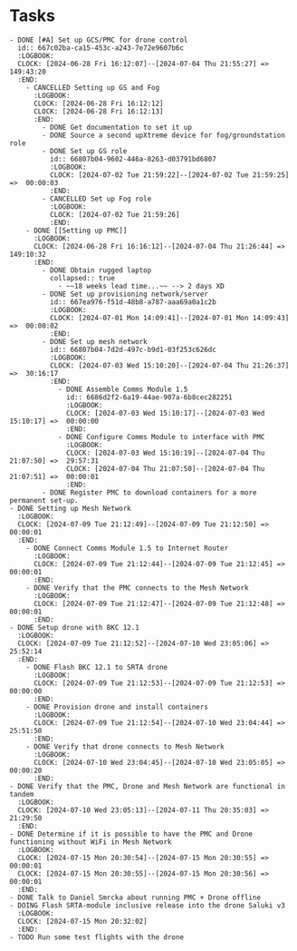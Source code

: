 # Tasks
	- DONE [#A] Set up GCS/PMC for drone control
	  id:: 667c02ba-ca15-453c-a243-7e72e9607b6c
	  :LOGBOOK:
	  CLOCK: [2024-06-28 Fri 16:12:07]--[2024-07-04 Thu 21:55:27] =>  149:43:20
	  :END:
		- CANCELLED Setting up GS and Fog
		  :LOGBOOK:
		  CLOCK: [2024-06-28 Fri 16:12:12]
		  CLOCK: [2024-06-28 Fri 16:12:13]
		  :END:
			- DONE Get documentation to set it up
			- DONE Source a second upXtreme device for fog/groundstation role
			- DONE Set up GS role
			  id:: 66807b04-9602-446a-8263-d03791bd6807
			  :LOGBOOK:
			  CLOCK: [2024-07-02 Tue 21:59:22]--[2024-07-02 Tue 21:59:25] =>  00:00:03
			  :END:
			- CANCELLED Set up Fog role
			  :LOGBOOK:
			  CLOCK: [2024-07-02 Tue 21:59:26]
			  :END:
		- DONE [[Setting up PMC]]
		  :LOGBOOK:
		  CLOCK: [2024-06-28 Fri 16:16:12]--[2024-07-04 Thu 21:26:44] =>  149:10:32
		  :END:
			- DONE Obtain rugged laptop
			  collapsed:: true
				- ~~18 weeks lead time...~~ --> 2 days XD
			- DONE Set up provisioning network/server
			  id:: 667ea976-f51d-48b8-a787-aaa69a0a1c2b
			  :LOGBOOK:
			  CLOCK: [2024-07-01 Mon 14:09:41]--[2024-07-01 Mon 14:09:43] =>  00:00:02
			  :END:
			- DONE Set up mesh network
			  id:: 66807b04-7d2d-497c-b9d1-03f253c626dc
			  :LOGBOOK:
			  CLOCK: [2024-07-03 Wed 15:10:20]--[2024-07-04 Thu 21:26:37] =>  30:16:17
			  :END:
				- DONE Assemble Comms Module 1.5
				  id:: 6686d2f2-6a19-44ae-907a-6b8cec282251
				  :LOGBOOK:
				  CLOCK: [2024-07-03 Wed 15:10:17]--[2024-07-03 Wed 15:10:17] =>  00:00:00
				  :END:
				- DONE Configure Comms Module to interface with PMC
				  :LOGBOOK:
				  CLOCK: [2024-07-03 Wed 15:10:19]--[2024-07-04 Thu 21:07:50] =>  29:57:31
				  CLOCK: [2024-07-04 Thu 21:07:50]--[2024-07-04 Thu 21:07:51] =>  00:00:01
				  :END:
			- DONE Register PMC to download containers for a more permanent set-up.
	- DONE Setting up Mesh Network
	  :LOGBOOK:
	  CLOCK: [2024-07-09 Tue 21:12:49]--[2024-07-09 Tue 21:12:50] =>  00:00:01
	  :END:
		- DONE Connect Comms Module 1.5 to Internet Router
		  :LOGBOOK:
		  CLOCK: [2024-07-09 Tue 21:12:44]--[2024-07-09 Tue 21:12:45] =>  00:00:01
		  :END:
		- DONE Verify that the PMC connects to the Mesh Network
		  :LOGBOOK:
		  CLOCK: [2024-07-09 Tue 21:12:47]--[2024-07-09 Tue 21:12:48] =>  00:00:01
		  :END:
	- DONE Setup drone with BKC 12.1
	  :LOGBOOK:
	  CLOCK: [2024-07-09 Tue 21:12:52]--[2024-07-10 Wed 23:05:06] =>  25:52:14
	  :END:
		- DONE Flash BKC 12.1 to SRTA drone
		  :LOGBOOK:
		  CLOCK: [2024-07-09 Tue 21:12:53]--[2024-07-09 Tue 21:12:53] =>  00:00:00
		  :END:
		- DONE Provision drone and install containers
		  :LOGBOOK:
		  CLOCK: [2024-07-09 Tue 21:12:54]--[2024-07-10 Wed 23:04:44] =>  25:51:50
		  :END:
		- DONE Verify that drone connects to Mesh Network
		  :LOGBOOK:
		  CLOCK: [2024-07-10 Wed 23:04:45]--[2024-07-10 Wed 23:05:05] =>  00:00:20
		  :END:
	- DONE Verify that the PMC, Drone and Mesh Network are functional in tandem
	  :LOGBOOK:
	  CLOCK: [2024-07-10 Wed 23:05:13]--[2024-07-11 Thu 20:35:03] =>  21:29:50
	  :END:
	- DONE Determine if it is possible to have the PMC and Drone functioning without WiFi in Mesh Network
	  :LOGBOOK:
	  CLOCK: [2024-07-15 Mon 20:30:54]--[2024-07-15 Mon 20:30:55] =>  00:00:01
	  CLOCK: [2024-07-15 Mon 20:30:55]--[2024-07-15 Mon 20:30:56] =>  00:00:01
	  :END:
	- DONE Talk to Daniel Smrcka about running PMC + Drone offline
	- DOING Flash SRTA-module inclusive release into the drone Saluki v3
	  :LOGBOOK:
	  CLOCK: [2024-07-15 Mon 20:32:02]
	  :END:
	- TODO Run some test flights with the drone